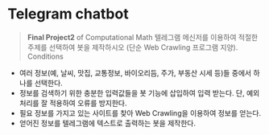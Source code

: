 # Telegram chatbot
> __Final Project2__ of Computational Math
텔레그램 메신저를 이용하여 적절한 주제를 선택하여 봇을 제작하시오 (단순 Web Crawling 프로그램 지양).
Conditions
* 여러 정보(예, 날씨, 맛집, 교통정보, 바이오리듬, 주가, 부동산 시세 등)들 중에서
하나를 선택한다.
* 정보를 검색하기 위한 충분한 입력값들을 봇 기능에 삽입하여 입력 받는다. 단,
예외처리를 잘 적용하여 오류를 방지한다.
* 필요 정보를 가지고 있는 사이트를 찾아 Web Crawling을 이용하여 정보를 얻는다.
* 얻어진 정보를 텔레그램에 텍스트로 출력하는 봇을 제작한다.